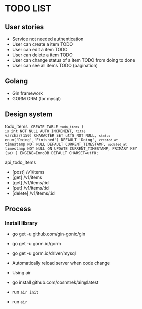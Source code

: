 # TODO LIST

## User stories

- Service not needed authentication
- User can create a item TODO
- User can edit a item TODO
- User can delete a item TODO
- User can change status of a item TODO from doing to done
- User can see all items TODO (pagination)

## Golang

- Gin framework
- GORM ORM (for mysql)

## Design system

todo_items
<code>
CREATE TABLE `todo_items` (
`id` int NOT NULL AUTO_INCREMENT,
`title` varchar(150) CHARACTER SET utf8 NOT NULL,
`status` enum('Doing','Finished') DEFAULT 'Doing',
`created_at` timestamp NOT NULL DEFAULT CURRENT_TIMESTAMP,
`updated_at` timestamp NOT NULL ON UPDATE CURRENT_TIMESTAMP,
PRIMARY KEY (`id`)
) ENGINE=InnoDB DEFAULT CHARSET=utf8;
</code>

api_todo_items

- [post] /v1/items
- [get] /v1/items
- [get] /v1/items/:id
- [put] /v1/items/:id
- [delete] /v1/items/:id

## Process

### Install library

- go get -u github.com/gin-gonic/gin
- go get -u gorm.io/gorm
- go get -u gorm.io/driver/mysql

- Automatically reload server when code change

* Using air

- go install github.com/cosmtrek/air@latest

- run `air init`
- run `air`
